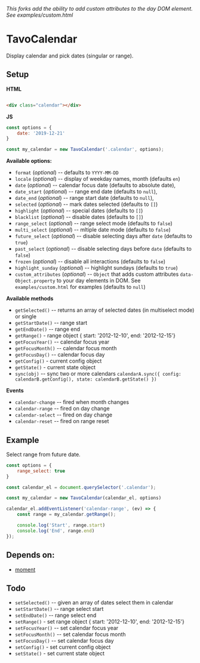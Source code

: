 *This forks add the ability to add custom attributes to the day DOM element. See examples/custom.html*

# TavoCalendar

Display calendar and pick dates (singular or range).

## Setup

**HTML**
```html

<div class="calendar"></div>
```
**JS**
```js
const options = {
    date: '2019-12-21'
}

const my_calendar = new TavoCalendar('.calendar', options);
```

**Available options:**

* `format` (*optional*) -- defaults to `YYYY-MM-DD`
* `locale` (*optional*) -- display of weekday names, month  (defaults `en`)
* `date` (*optional*) -- calendar focus date (defaults to absolute date),
* `date_start` (*optional*) -- range end date (defaults to `null`),
* `date_end` (*optional*) -- range start date (defaults to `null`),
* `selected` (*optional*) -- mark dates selected (defaults to `[]`) 
* `highlight` (*optional*) -- special dates (defaults to `[]`) 
* `blacklist` (*optional*) -- disable dates (defaults to `[]`) 
* `range_select` (*optional*) -- range select mode (defaults to `false`)
* `multi_select` (*optional*) -- mltiple date mode (defaults to `false`)
* `future_select` (*optional*) -- disable selecting days after `date` (defaults to `true`)
* `past_select` (*optional*) -- disable selecting days before `date` (defaults to `false`)
* `frozen` (*optional*) -- disable all interactions (defaults to `false`)
* `highlight_sunday` (*optional*) -- highlight sundays (defaults to `true`)
* `custom_attributes` (*optional*) -- `Object` that adds custom attributes `data-Object.property` to your day elements in DOM. See `examples/custom.html` for examples  (defaults to `null`)

**Available methods**

* `getSelected()` -- returns an array of selected dates (in multiselect mode) or single
* `getStartDate()` -- range start
* `getEndDate()` -- range end
* `getRange()` - range object { start: '2012-12-10', end: '2012-12-15'}
* `getFocusYear()` -- calendar focus year
* `getFocusMonth()` -- calendar focus month
* `getFocusDay()` -- calendar focus day
* `getConfig()` - current config object
* `getState()` - current state object
* `sync(obj)` -- sync two or more calendars `calendarA.sync({ config: calendarB.getConfig(), state: calendarB.getState() })`

**Events**

* `calendar-change` -- fired when month changes
* `calendar-range` -- fired on day change
* `calendar-select` -- fired on day change
* `calendar-reset` -- fired on range reset

## Example

Select range from future date.

```js
const options = {
    range_select: true
}

const calendar_el = document.querySelector('.calendar');

const my_calendar = new TavoCalendar(calendar_el, options)

calendar_el.addEventListener('calendar-range', (ev) => {
    const range = my_calendar.getRange();

    console.log('Start', range.start)
    console.log('End', range.end)
});
```

## Depends on:

* [moment](https://github.com/moment/moment/)

## Todo

* `setSelected()` -- given an array of dates select them in calendar
* `setStartDate()` -- range select start
* `setEndDate()` -- range select end
* `setRange()` - set range object { start: '2012-12-10', end: '2012-12-15'}
* `setFocusYear()` -- set calendar focus year
* `setFocusMonth()` -- set calendar focus month
* `setFocusDay()` -- set calendar focus day
* `setConfig()` - set current config object
* `setState()` - set current state object
